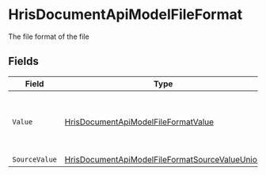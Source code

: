 # HrisDocumentApiModelFileFormat

The file format of the file


## Fields

| Field                                                                                                                       | Type                                                                                                                        | Required                                                                                                                    | Description                                                                                                                 | Example                                                                                                                     |
| --------------------------------------------------------------------------------------------------------------------------- | --------------------------------------------------------------------------------------------------------------------------- | --------------------------------------------------------------------------------------------------------------------------- | --------------------------------------------------------------------------------------------------------------------------- | --------------------------------------------------------------------------------------------------------------------------- |
| `Value`                                                                                                                     | [HrisDocumentApiModelFileFormatValue](../../Models/Components/HrisDocumentApiModelFileFormatValue.md)                       | :heavy_minus_sign:                                                                                                          | The file format of the file, expressed as a file extension                                                                  | pdf                                                                                                                         |
| `SourceValue`                                                                                                               | [HrisDocumentApiModelFileFormatSourceValueUnion](../../Models/Components/HrisDocumentApiModelFileFormatSourceValueUnion.md) | :heavy_minus_sign:                                                                                                          | N/A                                                                                                                         | application/pdf                                                                                                             |